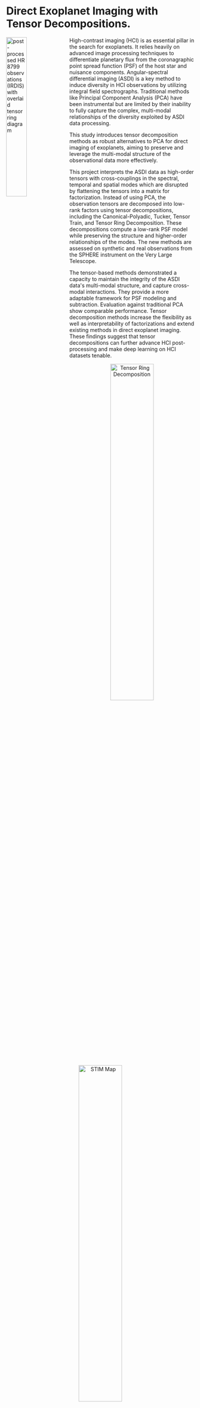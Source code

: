 # Direct Exoplanet Imaging with Tensor Decompositions.

<img align="left" width="33%" src="https://github.com/lwelzel/tide/assets/29613344/c6e89abe-5630-4648-9f64-35e928f222ff" alt="post-processed HR 8799 observations (IRDIS) with overlaid tensor ring diagram">

High-contrast imaging (HCI) is as essential pillar in the search for exoplanets. It relies heavily on advanced image 
processing techniques to differentiate planetary flux from the coronagraphic point spread function (PSF) of the host 
star and nuisance components. Angular-spectral differential imaging (ASDI) is a key method to induce diversity in HCI 
observations by utilizing integral field spectrographs. Traditional methods like Principal Component Analysis (PCA) 
have been instrumental but are limited by their inability to fully capture the complex, multi-modal relationships of 
the diversity exploited by ASDI data processing.

This study introduces tensor decomposition methods as robust alternatives to PCA for direct imaging of 
exoplanets, aiming to preserve and leverage the multi-modal structure of the observational data more effectively.

This project interprets the ASDI data as high-order tensors with cross-couplings in the spectral, 
temporal and spatial modes which are disrupted by flattening the tensors into a matrix for factorization. Instead of 
using PCA, the observation tensors are decomposed into low-rank factors using tensor decompositions, including the 
Canonical-Polyadic, Tucker, Tensor Train, and Tensor Ring Decomposition. These decompositions compute a low-rank PSF 
model while preserving the structure and higher-order relationships of the modes. The new methods are assessed on 
synthetic and real observations from the SPHERE instrument on the Very Large Telescope.

The tensor-based methods demonstrated a capacity to maintain the integrity of the ASDI data's
multi-modal structure, and capture cross-modal interactions. They provide a more adaptable framework for PSF 
modeling and subtraction. Evaluation against traditional PCA show comparable performance. Tensor decomposition 
methods increase the flexibility as well as interpretability of factorizations and extend existing methods in direct 
exoplanet imaging. These findings suggest that tensor decompositions can further advance HCI post-processing and 
make deep learning on HCI datasets tenable.

<p align="center">
  <img src="https://github.com/lwelzel/tide/assets/29613344/e1b3d695-e877-4379-bbc1-21ade2359643" alt="Tensor Ring Decomposition" width="48%">
  <img src="https://github.com/lwelzel/tide/assets/29613344/5209c968-e0e8-4d4c-8711-5976cbee9f52" alt="STIM Map" width="48%">
</p>
<p align="center">
  <em><strong>IFS observations of HR 8799 reduced with the Tensor Ring Decomposition, residuals (left) and STIM map (right).</strong></em>
</p>

### Angular-Spectral Differential Imaging

Combined Differential Imaging (CODI) is an observational technique that exploits angular and spectral diversity to differentiate the stellar PSF from the companion. By using both angular and spectral diversity the PSF of the host star is modeled by scaling the observations so that the stellar PSF is aligned along the angular and spectral dimension but the companion is misaligned along both dimensions. This process is shown in the figure below. The stellar PSF is then modeled as the quasi-static part of the observations. The PSF model is then subtracted from the observations, ideally leaving only the companion signal.

<p align="center">
  <img src="https://github.com/lwelzel/tide/assets/29613344/c36f7581-d229-45f1-af7d-455e2ae0f17d" alt="original/rescaled ASDI observations" width="48%">
  <img src="https://github.com/lwelzel/tide/assets/29613344/1424c415-f640-4bfb-b36b-6ffa4fed371e" alt="scaled ASDI observations" width="48%">
</p>
<p align="center">
  <em><strong>Schematic observations obtained by angular-spectral differential imaging.</strong> Each frame (gray border) in the 3-by-3 grids is an image of the observed solar system at wavelength &lambda; and parallactic angle &theta;. The coordinate system in each frame is not wavelength and angle, but instead (projected) distances e.g. right ascension and declination. The PSF   and speckle pattern are shown in red, and an off-axis source (like an exoplanet) is shown in blue, and its trajectory through the observation cube is shown as a dashed blue arc. The center of each frame, coinciding with the position of the star, is indicated by a black circle. While only 9 frames are shown here, full observations typically consist of thousands of frames. <strong>Left: pre-processed observations.</strong> The PSF and speckle pattern spread out with increasing wavelength due to the diffraction of light. Due to the rotation of the earth under the sky, the off-axis source moves on an arc through the observations. <strong>Right: scaled observations.</strong> By scaling the frames by the ratio of a reference wavelength &lambda;<sub>0</sub> (typically the largest wavelength in an observation) over the wavelength of a frame, also called the scale factor &lambda;<sub>0</sub> / &lambda; = s, the PSF and speckle pattern is aligned throughout the entire cube. This also misaligns off-axis sources, both radially and azimuthally. Ideally, the PSF and speckle pattern is now the same in every frame and can be easily modeled.</em>

Typically, the PSF model is found using matrix Principal Component Analysis (PCA) which relies on the truncated matrix Singular Value Decomposition (SVD). The figure below illustrates this method on the simpler case of spectral differntial imaging.

<p align="center">
  <img src="https://github.com/lwelzel/tide/assets/29613344/2ec07fb0-4283-474f-ba4e-547e2e057ae3" alt="SDI with PCA" width="100%">
</p>
<p align="center">
  <em>Post-processing spectral differential imaging observations with matrix principal component analysis (PCA) using the truncated matrix singular value decomposition (SVD).</em>
</p>

First the observations are prepared by aligning the coronagraphic point spread function in the observations ![X_{Obs}](https://latex.codecogs.com/svg.latex?\mathcal{X}_{Obs}). This misaligns the planet (P). In this schematic, the observations of the star and planet are frames with $3 \times 3$ pixels and cover $5$ spectral bands from the optical (blue) to the infrared (red). The observations are thus a $5 \times 3 \times 3$ data cube. The observations are then flattened into a $9\times 5$ matrix. This is necessary to use matrix-PCA to find a PSF model. Flattening the observations disrupts the relationships between the data points. The flattened observation matrix ![X](https://latex.codecogs.com/svg.latex?\mathbf{X}) is factorized using the SVD. This factorization is exact so that ![X=U \Sigma V^{\top}](https://latex.codecogs.com/svg.latex?\mathbf{X}=\mathbf{U}\boldsymbol{\Sigma}\mathbf{V}^{\top}) holds. The columns of ![U](https://latex.codecogs.com/svg.latex?\mathbf{U}) are the principal components (PC) and the rows of ![V^{\top}](https://latex.codecogs.com/svg.latex?\mathbf{V}^{\top}) are the principal directions, ordered from most "important" (dark) to least "important" (light). The "importance" of each PC is given by its singular values on the diagonal of ![\Sigma](https://latex.codecogs.com/svg.latex?\boldsymbol{\Sigma}). The unimportant PC contain typically only noise and the planet. The white cells are zero. To model the PSF without including the planet, only the important PC are considered, thus truncating the matrices. In this example 4 of the 5 PC are included in the model. This is equivalent to finding a rank-4 model ![M_{PSF}](https://latex.codecogs.com/svg.latex?\mathbf{M}_{PSF}) that optimally approximates the rank-5 observations ![X_{Obs}](https://latex.codecogs.com/svg.latex?\mathbf{X}_{Obs}) in a least-squares sense. The matrix PSF model ![M_{PSF}](https://latex.codecogs.com/svg.latex?\mathbf{M}_{PSF}) can then be tensorized into its original data-cube shape. By including only a few PC in the model, the planet has been successfully removed from the data. Subtracting the PSF model from the original observations leaves only the flux from the planet and noise.

Because reshaping the observations into a matrix disrupts the relationships between the modes we propose to model the observations as higher order tensors using tensor decompositions. Tensor decompositions generalize PCA and SVD to higher-order data. Below the idea behind this method using the canonical-polyadic decomposition (CPD) is illustrated on the example of an observation cube optained by spectral differential imaging (only spectral diversity).

<p align="center">
  <img src="https://github.com/lwelzel/tide/assets/29613344/9e96279e-82c7-4e97-91f0-57e6d1f8939e" alt="SDI with CPD" width="100%">
</p>
<p align="center">
  <em>Post-processing spectral differential imaging observations with tensor methods using the Canonical-Polyadic decomposition (CPD).</em>
</p>

The observations are pre-processed as before. However, instead of modeling the PSF as a matrix, the tensor methods find a model that has the same shape as the original data. In the case of the CPD, this model is the sum of vector products. Each vector product has a factor for the spectrum ![u^{(\lambda)}_{n}](https://latex.codecogs.com/svg.latex?\mathbf{u}^{(\lambda)}_{n}), right ascension ![u^{(x)}_{n}](https://latex.codecogs.com/svg.latex?\mathbf{u}^{(x)}_{n}) and declination separation ![u^{(y)}_{n}](https://latex.codecogs.com/svg.latex?\mathbf{u}^{(y)}_{n}). These vector products are conceptually similar to the principal components of the singular value decomposition. However, because the CPD "keeps track" of the original data shape, it is able to distinguish between features in the spectral and spatial modes.


### Example

Decompositing the scaled observation tensor $\mathcal{X} \in \mathbb{R}^{I_\lambda \times I_\theta \times I_x \times I_y}$ using the Tensor Ring Decomposition, see the equations below, approximates the low-rank components of the coronagraphic PSF using four order-$3$ factors, $\mathcal{G}^{(i)}$, under the tensor trace operation. Subtracting the low-rank PSF model from the observations, rescaling and de-rotating results in the residual frame and STIM map shown in the figure above.

<p align="center">
  <img src="https://github.com/lwelzel/tide/assets/29613344/f0cfabfb-6aa3-4bff-8503-c4f4912d8e9f" alt="TRD Eq. 1" width="75%">
</p>
<p align="center">
  <img src="https://github.com/lwelzel/tide/assets/29613344/e0fba2e8-f494-4c62-a8b5-b8260115eb56" alt="TRD Eq. 2" width="30%">
</p>

Equivalently in tensor network notation:
<p align="center">
  <img src="https://github.com/lwelzel/tide/assets/29613344/6fbb2636-fcd6-4591-821b-c61c847d0ce4" alt="TRD TND Eq. 3" width="48%">
</p>





